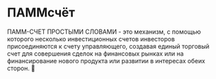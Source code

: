 # ПАММсчёт
ПАММ-СЧЕТ ПРОСТЫМИ СЛОВАМИ - это механизм, с помощью которого несколько инвестиционных счетов инвесторов присоединяются к счету управляющего, создавая единый торговый счет для совершения сделок на финансовых рынках или на финансирование нового продукта или развитии в интересах обеих сторон. 🧾 

